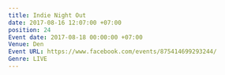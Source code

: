 ```yaml
---
title: Indie Night Out
date: 2017-08-16 12:07:00 +07:00
position: 24
Event date: 2017-08-18 00:00:00 +07:00
Venue: Den
Event URL: https://www.facebook.com/events/875414699293244/
Genre: LIVE
---
```


